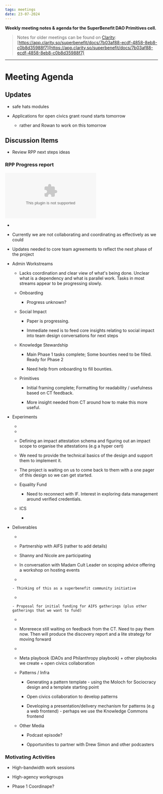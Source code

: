```yaml
---
tags: meetings
date: 23-07-2024
---
```

**Weekly meeting notes & agenda for the SuperBenefit DAO Primitives cell.**

> Notes for older meetings can be found on [Clarity](https://app.clarity.so/superbenefit/docs/7b03af88-ecdf-4858-8eb8-c0b8d35988f7):
> [https://app.clarity.so/superbenefit/docs/7b03af88-ecdf-4858-8eb8-c0b8d35988f7](https://app.clarity.so/superbenefit/docs/7b03af88-ecdf-4858-8eb8-c0b8d35988f7)

---

# Meeting Agenda

## Updates

- safe hats modules

- Applications for open civics grant round starts tomorrow 

  - rather and Rowan to work on this tomorrow

## Discussion Items

-  Review RPP next steps ideas 

### RPP Progress report

![Partnership Summary & Annual Updates_Web3 and Systems Transformation_july2024.docx](https://cdn.charmverse.io/user-content/215aa41f-717d-493c-a04b-09eaa7ea95fa/0c325813-0c86-468e-806b-dabb495e82e8/Partnership-Summary-&-Annual-Updates_Web3-and-Systems-Transformation_july2024.docx)

-  

  - Currently we are not collaborating and coordinating as effectively as we could 

  - Updates needed to core team agreements to reflect the next phase of the project

- Admin Workstreams

  - Lacks coordination and clear view of what's being done. Unclear what is a dependency and what is parallel work. Tasks in most streams appear to be progressing slowly.

  - Onboarding

    - Progress unknown?

  - Social Impact

    - Paper is progressing.

    - Immediate need is to feed core insights relating to social impact into team design conversations for next steps

  - Knowledge Stewardship

    - Main Phase 1 tasks complete; Some bounties need to be filled. Ready for Phase 2

    - Need help from onboarding to fill bounties.

  - Primitives

    - Initial framing complete; Formatting for readability / usefulness based on CT feedback.

    - More insight needed from CT around how to make this more useful.

- Experiments

  -  

  -  

    - Defining an impact attestation schema and figuring out an impact scope to organise the attestations (e.g a hyper cert)

    - We need to provide the technical basics of the design and support them to implement it. 

    - The project is waiting on us to come back to them with a one pager of this design so we can get started. 

  - Equality Fund

    - Need to reconnect with IF. Interest in exploring data management around verified credentials. 

  - ICS

    - 

- Deliverables

  -  

    -  Partnership with AIFS (rather to add details)

    - Shanny and Nicole are participating

    - In conversation with Madam Cult Leader on scoping advice offering a workshop on hosting events

    -  

      - Thinking of this as a superbenefit community initiative

    -  

      - Proposal for initial funding for AIFS gatherings (plus other gatherings that we want to fund)

  -  

    -  Morereece still waiting on feedback from the CT. Need to pay them now. Then will produce the discovery report and a lite strategy for moving forward

    -  

    - Meta playbook (DAOs and Philanthropy playbook) + other playbooks we create + open civics collaboration

  - Patterns / Infra

    - Generating a pattern template - using the Moloch for Sociocracy design and a template starting point

    - Open civics collaboration to develop patterns 

    - Developing a presentation/delivery mechanism for patterns (e.g a web frontend) - perhaps we use the Knowledge Commons frontend 

  - Other Media

    - Podcast episode?

    - Opportunities to partner with Drew Simon and other podcasters 

### Motivating Activities

- High-bandwidth work sessions

- High-agency workgroups

- Phase 1 Coordinape?
